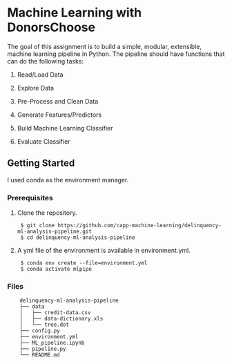 # Machine Learning with DonorsChoose

The goal of this assignment is to build a simple, modular, extensible, machine learning pipeline in Python. The pipeline should have functions that can do the following tasks:

1. Read/Load Data

2. Explore Data

3. Pre-Process and Clean Data

4. Generate Features/Predictors

5. Build Machine Learning Classifier

6. Evaluate Classifier

## Getting Started

I used conda as the environment manager.

### Prerequisites

1. Clone the repository.

        $ git clone https://github.com/capp-machine-learning/delinquency-ml-analysis-pipeline.git
        $ cd delinquency-ml-analysis-pipeline

1. A yml file of the environment is available in environment.yml.

        $ conda env create --file=environment.yml
        $ conda activate mlpipe
        
### Files

        delinquency-ml-analysis-pipeline
        ├── data
        │   ├── credit-data.csv
        │   ├── data-dictionary.xls
        │   └── tree.dot
        ├── config.py
        ├── environment.yml
        ├── ML_pipeline.ipynb
        ├── pipeline.py
        └── README.md


